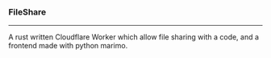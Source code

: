 ### FileShare

----
A rust written Cloudflare Worker which allow file sharing with a code, and a frontend made with python marimo.
